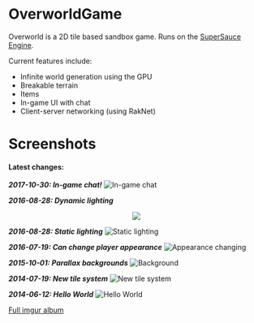 # OverworldGame
Overworld is a 2D tile based sandbox game. Runs on the [SuperSauce Engine](https://github.com/bitsauce/Sauce-Engine).

Current features include:
* Infinite world generation using the GPU
* Breakable terrain
* Items
* In-game UI with chat
* Client-server networking (using RakNet)

# Screenshots
#### Latest changes:

**_2017-10-30: In-game chat!_**
![In-game chat](https://i.imgur.com/1Xe6Xmw.png)

**_2016-08-28: Dynamic lighting_**
<p align="center">
  <img src="https://i.imgur.com/0deItIz.gif">
</p>

**_2016-08-28: Static lighting_**
![Static lighting](https://i.imgur.com/JsgtE0I.png)

**_2016-07-19: Can change player appearance_**
![Appearance changing](https://i.imgur.com/Xecojpd.gif)

**_2015-10-01: Parallax backgrounds_**
![Background](https://i.imgur.com/DaMxNkY.png)

**_2014-07-19: New tile system_**
![New tile system](https://i.imgur.com/jGod0Q7.png?1)

**_2014-06-12: Hello World_**
![Hello World](https://i.imgur.com/pcsmH7H.png?1)

[Full imgur album](https://imgur.com/a/5T1JT)
